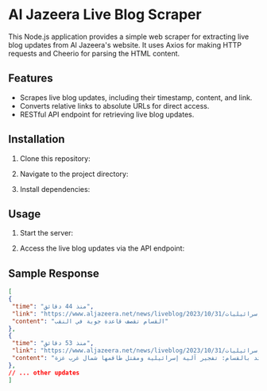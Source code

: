 # Al Jazeera Live Blog Scraper

This Node.js application provides a simple web scraper for extracting live blog updates from Al Jazeera's website. It uses Axios for making HTTP requests and Cheerio for parsing the HTML content.

## Features

- Scrapes live blog updates, including their timestamp, content, and link.
- Converts relative links to absolute URLs for direct access.
- RESTful API endpoint for retrieving live blog updates.

## Installation

1. Clone this repository:

2. Navigate to the project directory:

3. Install dependencies:

## Usage

1. Start the server:

2. Access the live blog updates via the API endpoint:

## Sample Response

```json
[
{
 "time": "منذ 44 دقائق",
 "link": "https://www.aljazeera.net/news/liveblog/2023/10/31/الحرب-على-غزة-مباشر-أسيرات-إسرائيليات?update=6000481",
 "content": "القسام تقصف قاعدة جوية في النقب"
},
{
 "time": "منذ 53 دقائق",
 "link": "https://www.aljazeera.net/news/liveblog/2023/10/31/الحرب-على-غزة-مباشر-أسيرات-إسرائيليات?update=6000477",
 "content": "قائد بالقسام: تفجير آلية إسرائيلية ومقتل طاقمها شمال غرب غزة"
},
// ... other updates
]
